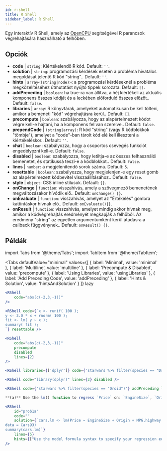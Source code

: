 ```yaml
---
id: r-shell
title: R Shell
sidebar_label: R Shell
---
```


Egy interaktív R Shell, amely az [OpenCPU](https://www.opencpu.org/) segítségével R parancsok végrehajtására használható a felhőben.

## Opciók

* __code__ | `string`: Kiértékelendő R kód. Default: `''`.
* __solution__ | `string`: programozási kérdések esetén a probléma hivatalos megoldását jelentő R kód "string".. Default: `''`.
* __hints__ | `array<(string|node)>`: a programozási kérdéseknél a probléma megközelítéséhez útmutatást nyújtó tippek sorozata. Default: `[]`.
* __addPreceding__ | `boolean`: ha true-ra van állítva, a héj kiértékeli az aktuális komponens összes kódját és a leckében előforduló összes előzőt.. Default: `false`.
* __libraries__ | `array`: R könyvtárak, amelyeket automatikusan be kell tölteni, amikor a bemeneti "kód" végrehajtásra kerül.. Default: `[]`.
* __precompute__ | `boolean`: szabályozza, hogy az alapértelmezett kódot végre kell-e hajtani, ha a komponens fel van szerelve.. Default: `false`.
* __prependCode__ | `(string|array)`: R kód "string" (vagy R kódblokkok "tömbje"), amelyet a "code"-ban tárolt kód elé kell illeszteni a kiértékeléskor.. Default: `''`.
* __chat__ | `boolean`: szabályozza, hogy a csoportos csevegés funkciót engedélyezni kell-e. Default: `false`.
* __disabled__ | `boolean`: szabályozza, hogy letiltja-e az összes felhasználói bemenetet, és statikussá teszi-e a kódblokkot.. Default: `false`.
* __lines__ | `number`: a megjelenítendő sorok száma. Default: `5`.
* __resettable__ | `boolean`: szabályozza, hogy megjelenjen-e egy reset gomb az alapértelmezett kódbevitel visszaállításához.. Default: `false`.
* __style__ | `object`: CSS inline stílusok. Default: `{}`.
* __onChange__ | `function`: visszahívás, amely a szövegmező bemenetének megváltozásakor hívódik elő.. Default: `onChange() {}`.
* __onEvaluate__ | `function`: visszahívás, amelyet az "Értékelés" gombra kattintáskor hívnak elő.. Default: `onEvaluate(){}`.
* __onResult__ | `function`: visszahívás, amelyet mindig akkor hívnak meg, amikor a kódvégrehajtás eredményét megkapják a felhőből. Az eredmény "string" az egyetlen argumentumként kerül átadásra a callback függvénynek.. Default: `onResult() {}`.


## Példák

import Tabs from '@theme/Tabs';
import TabItem from '@theme/TabItem';

<Tabs
    defaultValue="minimal"
    values={[
        { label: 'Minimal', value: 'minimal' },
        { label: 'Multiline', value: 'multiline' },
        { label: 'Precompute & Disabled', value: 'precompute' },
        { label: 'Using Libraries', value: 'usingLibraries' },
        { label: 'Add Preceding Code', value: 'addPreceding' },
        { label: 'Hints & Solution', value: 'hintsAndSolution' }
    ]}
    lazy
>

<TabItem value="minimal" >

```jsx live
<RShell
    code="abs(c(-2,3,-1))"
/>
```

</TabItem>

<TabItem value="multiline" >

```jsx live
<RShell code={`x <- runif( 100 );
y <- 3.0 * x + rnorm( 100 );
fit <- lm( y ~ x );
summary( fit );
`} resettable />
```

</TabItem>

<TabItem value="precompute" >

```jsx live
<RShell
    code="abs(c(-2,3,-1))"
    precompute
    disabled
    lines={2}
/>
```

</TabItem>

<TabItem value="usingLibraries" >

```jsx live
<RShell libraries={['dplyr']} code={'starwars %>% filter(species == "Droid")'} lines={2} />
```

</TabItem>

<TabItem value="addPreceding" >

```jsx live
<RShell code="library(dplyr)" lines={2} disabled />

<RShell code={'starwars %>% filter(species == "Droid")'} addPreceding lines={2} />
```

</TabItem>

<TabItem value="hintsAndSolution" >

```jsx live
**(a)** Use the lm() function to regress `Price` on: `EngineSize`, `Origin`, `MPG.highway`, `MPG.city` and `Horsepower`.

<RShell 
    id="prob1a"
    code="" 
    solution={`cars.lm <- lm(Price ~ EngineSize + Origin + MPG.highway + MPG.city + Horsepower,
data = Cars93)
summary(cars.lm)`} 
    lines={5} 
    hints={["Use the model formula syntax to specify your regression equation. Type ?formula if you don't remember how formulas work.","You can use the summary() function to retrieve a detailed regression output for a lm object"]}
/>
```

</TabItem>

</Tabs>
